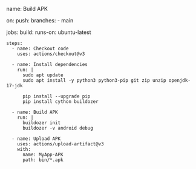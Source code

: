 name: Build APK

on:
  push:
    branches:
      - main

jobs:
  build:
    runs-on: ubuntu-latest

    steps:
      - name: Checkout code
        uses: actions/checkout@v3

      - name: Install dependencies
        run: |
          sudo apt update
          sudo apt install -y python3 python3-pip git zip unzip openjdk-17-jdk
     
          pip install --upgrade pip
          pip install cython buildozer

      - name: Build APK
        run: |
          buildozer init
          buildozer -v android debug

      - name: Upload APK
        uses: actions/upload-artifact@v3
        with:
          name: MyApp-APK
          path: bin/*.apk
